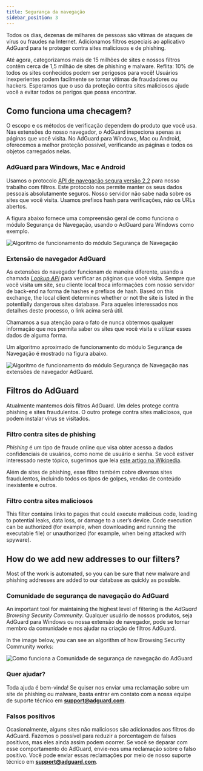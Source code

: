 ```yaml
---
title: Segurança da navegação
sidebar_position: 3
---
```


Todos os dias, dezenas de milhares de pessoas são vítimas de ataques de vírus ou fraudes na Internet. Adicionamos filtros especiais ao aplicativo AdGuard para te proteger contra sites maliciosos e de phishing.

Até agora, categorizamos mais de 15 milhões de sites e nossos filtros contêm cerca de 1,5 milhão de sites de phishing e malware. Reflita: 10% de todos os sites conhecidos podem ser perigosos para você! Usuários inexperientes podem facilmente se tornar vítimas de fraudadores ou hackers. Esperamos que o uso da proteção contra sites maliciosos ajude você a evitar todos os perigos que possa encontrar.

## Como funciona uma checagem?

O escopo e os métodos de verificação dependem do produto que você usa. Nas extensões do nosso navegador, o AdGuard inspeciona apenas as páginas que você visita. No AdGuard para Windows, Mac ou Android, oferecemos a melhor proteção possível, verificando as páginas e todos os objetos carregados nelas.

### AdGuard para Windows, Mac e Android

Usamos o protocolo [API de navegação segura versão 2.2](https://code.google.com/p/google-safe-browsing/wiki/Protocolv2Spec) para nosso trabalho com filtros. Este protocolo nos permite manter os seus dados pessoais absolutamente seguros. Nosso servidor não sabe nada sobre os sites que você visita. Usamos prefixos hash para verificações, não os URLs abertos.

A figura abaixo fornece uma compreensão geral de como funciona o módulo Segurança de Navegação, usando o AdGuard para Windows como exemplo.

![Algoritmo de funcionamento do módulo Segurança de Navegação](https://cdn.adtidy.org/public/Adguard/En/Articles/safebrowsing_adguard_for_windows.png)

### Extensão de navegador AdGuard

As extensões do navegador funcionam de maneira diferente, usando a chamada [*Lookup API*](https://github.com/AdguardTeam/AdguardForAndroid/issues/162#issue-115487668) para verificar as páginas que você visita. Sempre que você visita um site, seu cliente local troca informações com nosso servidor de back-end na forma de hashes e prefixos de hash. Based on this exchange, the local client determines whether or not the site is listed in the potentially dangerous sites database. Para aqueles interessados nos detalhes deste processo, o link acima será útil.

Chamamos a sua atenção para o fato de nunca obtermos qualquer informação que nos permita saber os sites que você visita e utilizar esses dados de alguma forma.

Um algoritmo aproximado de funcionamento do módulo Segurança de Navegação é mostrado na figura abaixo.

![Algoritmo de funcionamento do módulo Segurança de Navegação nas extensões de navegador AdGuard.](https://cdn.adtidy.org/public/Adguard/En/Articles/safebrowsing_extension.png)

## Filtros do AdGuard

Atualmente mantemos dois filtros AdGuard. Um deles protege contra phishing e sites fraudulentos. O outro protege contra sites maliciosos, que podem instalar vírus se visitados.

### Filtro contra sites de phishing

*Phishing* é um tipo de fraude online que visa obter acesso a dados confidenciais de usuários, como nome de usuário e senha. Se você estiver interessado neste tópico, sugerimos que leia [este artigo na Wikipedia](http://en.wikipedia.org/wiki/Phishing).

Além de sites de phishing, esse filtro também cobre diversos sites fraudulentos, incluindo todos os tipos de golpes, vendas de conteúdo inexistente e outros.

### Filtro contra sites maliciosos

This filter contains links to pages that could execute malicious code, leading to potential leaks, data loss, or damage to a user’s device. Code execution can be authorized (for example, when downloading and running the executable file) or unauthorized (for example, when being attacked with spyware).

## How do we add new addresses to our filters?

Most of the work is automated, so you can be sure that new malware and phishing addresses are added to our database as quickly as possible.

### Comunidade de segurança de navegação do AdGuard

An important tool for maintaining the highest level of filtering is the *AdGuard Browsing Security Community*. Qualquer usuário de nossos produtos, seja AdGuard para Windows ou nossa extensão de navegador, pode se tornar membro da comunidade e nos ajudar na criação de filtros AdGuard.

In the image below, you can see an algorithm of how Browsing Security Community works:

![Como funciona a Comunidade de segurança de navegação do AdGuard](https://cdn.adtidy.org/public/Adguard/En/Articles/browsing_security_community.png)

### Quer ajudar?

Toda ajuda é bem-vinda! Se quiser nos enviar uma reclamação sobre um site de phishing ou malware, basta entrar em contato com a nossa equipe de suporte técnico em **support@adguard.com**.

### Falsos positivos

Ocasionalmente, alguns sites não maliciosos são adicionados aos filtros do AdGuard. Fazemos o possível para reduzir a porcentagem de falsos positivos, mas eles ainda assim podem ocorrer. Se você se deparar com esse comportamento do AdGuard, envie-nos uma reclamação sobre o falso positivo. Você pode enviar essas reclamações por meio de nosso suporte técnico em **support@adguard.com**.
